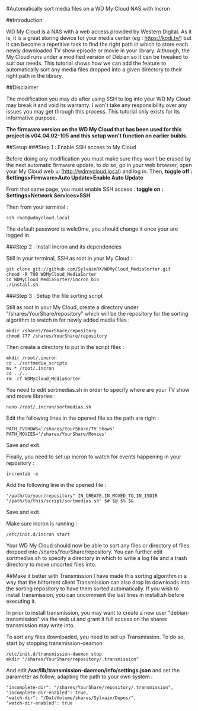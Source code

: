 #Automatically sort media files on a WD My Cloud NAS with Incron

##Introduction

WD My Cloud is a NAS with a web access provided by Western Digital. As it is, it is a great storing device for your media center (eg : https://kodi.tv/) but it can become a repetitive task to find the right path in which to store each newly
downloaded TV show episode or movie in your library. Although, the My Cloud runs under a modified version of Debian so it can be tweaked to suit our needs. This tutorial shows how we can add the feature to automatically sort any media files dropped into a given directory to their right path in the library.


##Disclaimer

The modification you may do after using SSH to log into your WD My Cloud may break it and void its warranty. I won't take any responsibility over any issues you may get through this process. This tutorial only exists for its informative purpose.

<b>The firmware version on the WD My Cloud that has been used for this project is v04.04.02-105 and this setup won't function on earlier builds.</b>


##Setup
###Step 1 : Enable SSH access to My Cloud

Before doing any modification you must make sure they won't be erased by the next automatic firmware update, to do so, go in your web browser, open your My Cloud web ui (http://wdmycloud.local) and log in. Then, <b>toggle off : Settings>Firmware>Auto Update>Enable Auto Update </b>

From that same page, you must enable SSH access :
<b>toggle on : Settings>Network Services>SSH</b>

Then from your terminal : 
```
ssh root@wdmycloud.local
```
The default password is welc0me, you should change it once your are logged in.


###Step 2 : Install Incron and its dependencies

Still in your terminal, SSH as root in your My Cloud :
```
git clone git://github.com/SylvainRX/WDMyCloud_MediaSorter.git
chmod -R 700 WDMyCloud_MediaSorter
cd WDMyCloud_MediaSorter/incron_bin
./install.sh
```


###Step 3 : Setup the file sorting script

Still as root in your My Cloud, create a directory under "/shares/YourShare/repository" which will be the repository for the sorting algorithm to watch in for newly added media files :
```
mkdir /shares/YourShare/repository
chmod 777 /shares/YourShare/repository
```


Then create a directory to put in the script files :
```
mkdir /root/.incron
cd ../sortmedia_scripts
mv * /root/.incron
cd ../..
rm -rf WDMyCloud_MediaSorter
```


You need to edit sortmedias.sh in order to specify where are your TV show and movie libraries :
```
nano /root/.incron/sortmedias.sh
```
Edit the following lines in the opened file so the path are right :
```
PATH_TVSHOWS='/shares/YourShare/TV Shows'
PATH_MOVIES='/shares/YourShare/Movies'
```
Save and exit.


Finally, you need to set up incron to watch for events happening in your repository :
```
incrontab -e
```
Add the following line in the opened file :
```
"/path/to/your/repository" IN_CREATE,IN_MOVED_TO,IN_ISDIR "/path/to/this/script/sortmedias.sh" $# $@ $% $&
```
Save and exit.


Make sure incron is running :
```
/etc/init.d/incron start
```

Your WD My Cloud should now be able to sort any files or directory of files dropped into /shares/YourShare/repository. You can further edit sortmedias.sh to specify a directory in which to write a log file and a trash directory to move unsorted files into.


##Make it better with Transmission
I have made this sorting algorithm in a way that the bittorrent client Transmission can also drop its downloads into the sorting repository to have them sorted automatically. If you wish to install transmission, you can uncomment the last lines in install.sh before executing it.

In prior to install transmission, you may want to create a new user "debian-transmission" via the web ui and grant it full access on the shares transmission may write into.

To sort any files downloaded, you need to set up Transmission. To do so, start by stopping transmission-deamon 
```
/etc/init.d/transmission-daemon stop
mkdir "/shares/YourShare/repository/.transmission"
```
And edit <b>/var/lib/transmission-daemon/info/settings.json</b> and set the parameter as follow, adapting the path to your own system :
```
"incomplete-dir": "/shares/YourShare/repository/.transmission",
"incomplete-dir-enabled": true,
"watch-dir": "/DataVolume/shares/Sylvain/Depos/",
"watch-dir-enabled": true
```
